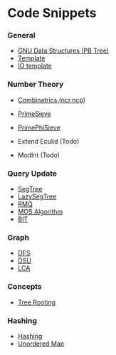 # Code Snippets

### General

* [GNU Data Structures (PB Tree)](./General/GNUDS.cpp)
* [Template](./General/greatestTemplate.cpp)
* [IO template](./General/IO.cpp)

### Number Theory
* [Combinatrics (ncr,ncp)](./NumberTheory/Combinatrics.cpp)
* [PrimeSieve](./NumberTheory/PrimeSieve.cpp)
* [PrimePhiSieve](./NumberTheory/PrimePhiSieve.cpp)

* Extend Eculid (Todo)
* ModInt (Todo)

### Query Update

* [SegTree](./QueryUpdate/SegTree.cpp)
* [LazySegTree](./QueryUpdate/LazySegTree.cpp)
* [RMQ](./QueryUpdate/RMQ.cpp)
* [MOS Algorithm](./QueryUpdate/MosAlgo.cpp)
* [BIT](./QueryUpdate/BIT.cpp)

### Graph
* [DFS](./Graph/dfs.cpp)
* [DSU](./Graph/DSU.cpp)
* [LCA](./Graph/LCA.cpp)

### Concepts
* [Tree Rooting](./concepts/graph/treerooting.cpp)

### Hashing
* [Hashing](./Hashing/Hashing.cpp)
* [Unordered Map](./Hashing/UnorderedMap.cpp)

